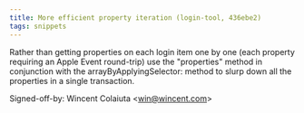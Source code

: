 ```yaml
---
title: More efficient property iteration (login-tool, 436ebe2)
tags: snippets
---
```


Rather than getting properties on each login item one by one (each property requiring an Apple Event round-trip) use the "properties" method in conjunction with the arrayByApplyingSelector: method to slurp down all the properties in a single transaction.

Signed-off-by: Wincent Colaiuta &lt;win@wincent.com&gt;
